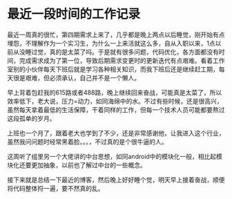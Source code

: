 # 最近一段时间的工作记录

最近一周真的很忙，第四期需求上来了，几乎都是晚上两点以后睡觉，刚开始有点埋怨，不理解作为一个实习生，为什么一上来活就这么多，自从入职以来，1点以前从没睡过觉，真的是太菜了吗。于是就有很多问题，代码优化，各方面都没有时间，完成需求成为了第一位，导致后期需求变更时的更新迭代有点艰难。看着工作室别的小伙伴每天下班后就是学习各种相关知识，而我下班后还是继续赶工期，每天很是艰难，但必须承认，自己并不是一个懒人。

早上背着包赶我的615路或者488路，晚上继续回来奋战，可能真是太菜了，所以效率低下，老大说，压力=动力，如同海绵中的水。不过有些时候，还是很高兴，虽然每天拿着最低的生活保障，干着同样的工作，但每一个技术人员可能都要熬过这段孤单的岁月。

上班也一个月了，跟着老大也学到了不少，还是非常感谢他，让我进入这个行业，虽然我问问题时经常黑着脸。。。，不过真的是个很牛逼的人。

这周听了组里另一个大佬讲的中台思想，如同android中的模块化一般，相比起模块化还要更加抽象，以前也了解过中台的一些概念。

接下来就是总结一下最近的博客，然后晚上好好睡个觉，明天早上接着奋战，顺便将代码整体捋一遍，要不然真的乱。

